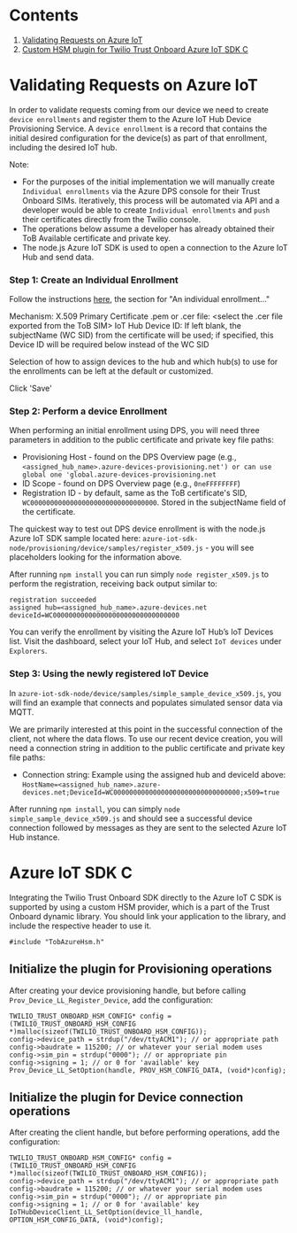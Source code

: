 # Contents
1.  [Validating Requests on Azure IoT](#Validating-Requests-on-Azure-IoT)
1.  [Custom HSM plugin for Twilio Trust Onboard Azure IoT SDK C](#azure-iot-sdk-c)

# Validating Requests on Azure IoT

In order to validate requests coming from our device we need to create `device enrollments` and register them to the Azure IoT Hub Device Provisioning Service. A  `device enrollment` is a record that contains the initial desired configuration for the device(s) as part of that enrollment, including the desired IoT hub.

Note:
- For the purposes of the initial implementation we will manually create `Individual enrollments` via the Azure DPS console for their Trust Onboard SIMs. Iteratively, this process will be automated via API and a developer would be able to create `Individual enrollments` and `push` their certificates directly from the Twilio console.
- The operations below assume a developer has already obtained their ToB Available certificate and private key.
- The node.js Azure IoT SDK is used to open a connection to the Azure IoT Hub and send data.

### Step 1: Create an Individual Enrollment

Follow the instructions [here](https://docs.microsoft.com/en-us/azure/iot-dps/how-to-manage-enrollments), the section for "An individual enrollment..."

Mechanism: X.509
Primary Certificate .pem or .cer file: <select the .cer file exported from the ToB SIM>
IoT Hub Device ID: If left blank, the subjectName (WC SID) from the certificate will be used; if specified, this Device ID will be required below instead of the WC SID

Selection of how to assign devices to the hub and which hub(s) to use for the enrollments can be left at the default or customized.

Click 'Save'

### Step 2: Perform a device Enrollment

When performing an initial enrollment using DPS, you will need three parameters in addition to the public certificate and private key file paths:

- Provisioning Host - found on the DPS Overview page (e.g., `<assigned_hub_name>.azure-devices-provisioning.net') or can use global one 'global.azure-devices-provisioning.net`
- ID Scope - found on DPS Overview page (e.g., `0neFFFFFFFF`)
- Registration ID - by default, same as the ToB certificate's SID, `WC00000000000000000000000000000000`. Stored in the subjectName field of the certificate.

The quickest way to test out DPS device enrollment is with the node.js Azure IoT SDK sample located here:
`azure-iot-sdk-node/provisioning/device/samples/register_x509.js` - you will see placeholders looking for the information above.

After running `npm install` you can run simply `node register_x509.js` to perform the registration, receiving back output similar to:

    registration succeeded
    assigned hub=<assigned_hub_name>.azure-devices.net
    deviceId=WC00000000000000000000000000000000

You can verify the enrollment by visiting the Azure IoT Hub’s IoT Devices list.  Visit the dashboard, select your IoT Hub, and select `IoT devices` under `Explorers`.

### Step 3: Using the newly registered IoT Device

In `azure-iot-sdk-node/device/samples/simple_sample_device_x509.js`, you will find an example that connects and populates simulated sensor data via MQTT.

We are primarily interested at this point in the successful connection of the client, not where the data flows.
To use our recent device creation, you will need a connection string in addition to the public certificate and private key file paths:

- Connection string: Example using the assigned hub and deviceId above: `HostName=<assigned_hub_name>.azure-devices.net;DeviceId=WC00000000000000000000000000000000;x509=true`

After running `npm install`, you can simply `node simple_sample_device_x509.js` and should see a successful device connection followed by messages as they are sent to the selected Azure IoT Hub instance.

# Azure IoT SDK C

Integrating the Twilio Trust Onboard SDK directly to the Azure IoT C SDK is supported by using a custom HSM provider, which is a part of the Trust Onboard dynamic library. You should link your application to the library, and include the respective header to use it.

    #include "TobAzureHsm.h"

## Initialize the plugin for Provisioning operations

After creating your device provisioning handle, but before calling `Prov_Device_LL_Register_Device`, add the configuration:

    TWILIO_TRUST_ONBOARD_HSM_CONFIG* config = (TWILIO_TRUST_ONBOARD_HSM_CONFIG *)malloc(sizeof(TWILIO_TRUST_ONBOARD_HSM_CONFIG));
    config->device_path = strdup("/dev/ttyACM1"); // or appropriate path
    config->baudrate = 115200; // or whatever your serial modem uses
    config->sim_pin = strdup("0000"); // or appropriate pin
    config->signing = 1; // or 0 for 'available' key
    Prov_Device_LL_SetOption(handle, PROV_HSM_CONFIG_DATA, (void*)config);

## Initialize the plugin for Device connection operations

After creating the client handle, but before performing operations, add the configuration:

    TWILIO_TRUST_ONBOARD_HSM_CONFIG* config = (TWILIO_TRUST_ONBOARD_HSM_CONFIG *)malloc(sizeof(TWILIO_TRUST_ONBOARD_HSM_CONFIG));
    config->device_path = strdup("/dev/ttyACM1"); // or appropriate path
    config->baudrate = 115200; // or whatever your serial modem uses
    config->sim_pin = strdup("0000"); // or appropriate pin
    config->signing = 1; // or 0 for 'available' key
    IoTHubDeviceClient_LL_SetOption(device_ll_handle, OPTION_HSM_CONFIG_DATA, (void*)config);

